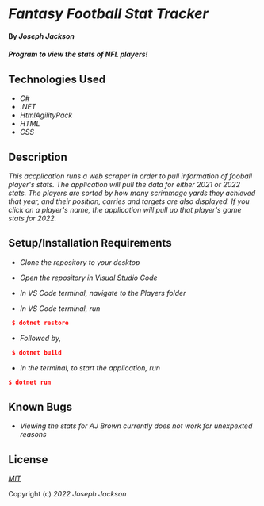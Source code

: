 # _Fantasy Football Stat Tracker_

#### By _**Joseph Jackson**_

#### _Program to view the stats of NFL players!_

## Technologies Used

* _C#_
* _.NET_
* _HtmlAgilityPack_
* _HTML_
* _CSS_


## Description

_This accplication runs a web scraper in order to pull information of fooball player's stats. The application will pull the data for either 2021 or 2022 stats. The players are sorted by how many scrimmage yards they achieved that year, and their position, carries and targets are also displayed. If you click on a player's name, the application will pull up that player's game stats for 2022._   

## Setup/Installation Requirements

* _Clone the repository to your desktop_

* _Open the repository in Visual Studio Code_
* _In VS Code terminal, navigate to the Players folder_
* _In VS Code terminal, run_

```json
 $ dotnet restore
 ```

* _Followed by,_

```json
 $ dotnet build
 ```

* _In the terminal, to start the application, run_

```json
$ dotnet run
```

## Known Bugs

* _Viewing the stats for AJ Brown currently does not work for unexpexted reasons_

## License
_[MIT](https://en.wikipedia.org/wiki/MIT_License)_ 

Copyright (c) _2022_ _Joseph Jackson_
